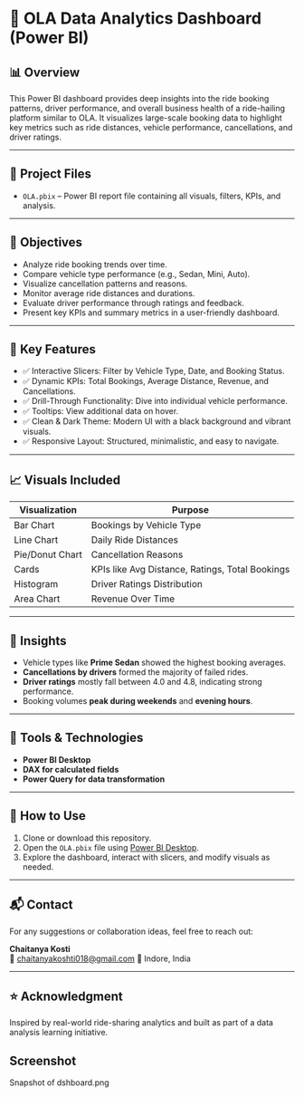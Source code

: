 # 🚕 OLA Data Analytics Dashboard (Power BI)

## 📊 Overview

This Power BI dashboard provides deep insights into the ride booking patterns, driver performance, and overall business health of a ride-hailing platform similar to OLA. It visualizes large-scale booking data to highlight key metrics such as ride distances, vehicle performance, cancellations, and driver ratings.

---

## 📁 Project Files

- `OLA.pbix` – Power BI report file containing all visuals, filters, KPIs, and analysis.

---

## 🎯 Objectives

- Analyze ride booking trends over time.
- Compare vehicle type performance (e.g., Sedan, Mini, Auto).
- Visualize cancellation patterns and reasons.
- Monitor average ride distances and durations.
- Evaluate driver performance through ratings and feedback.
- Present key KPIs and summary metrics in a user-friendly dashboard.

---

## 📌 Key Features

- ✅ Interactive Slicers: Filter by Vehicle Type, Date, and Booking Status.
- ✅ Dynamic KPIs: Total Bookings, Average Distance, Revenue, and Cancellations.
- ✅ Drill-Through Functionality: Dive into individual vehicle performance.
- ✅ Tooltips: View additional data on hover.
- ✅ Clean & Dark Theme: Modern UI with a black background and vibrant visuals.
- ✅ Responsive Layout: Structured, minimalistic, and easy to navigate.

---

## 📈 Visuals Included

| Visualization | Purpose |
|---------------|---------|
| Bar Chart | Bookings by Vehicle Type |
| Line Chart | Daily Ride Distances |
| Pie/Donut Chart | Cancellation Reasons |
| Cards | KPIs like Avg Distance, Ratings, Total Bookings |
| Histogram | Driver Ratings Distribution |
| Area Chart | Revenue Over Time |

---

## 🧠 Insights

- Vehicle types like **Prime Sedan** showed the highest booking averages.
- **Cancellations by drivers** formed the majority of failed rides.
- **Driver ratings** mostly fall between 4.0 and 4.8, indicating strong performance.
- Booking volumes **peak during weekends** and **evening hours**.

---

## 🔧 Tools & Technologies

- **Power BI Desktop**
- **DAX for calculated fields**
- **Power Query for data transformation**

---

## 🚀 How to Use

1. Clone or download this repository.
2. Open the `OLA.pbix` file using [Power BI Desktop](https://powerbi.microsoft.com/desktop/).
3. Explore the dashboard, interact with slicers, and modify visuals as needed.

---

## 📬 Contact

For any suggestions or collaboration ideas, feel free to reach out:

**Chaitanya Kosti**  
📧 chaitanyakoshti018@gmail.com 
📍 Indore, India

---

## ⭐ Acknowledgment

Inspired by real-world ride-sharing analytics and built as part of a data analysis learning initiative.
## Screenshot
Snapshot of dshboard.png

